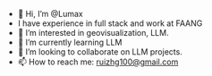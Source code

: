- 👋 Hi, I’m @Lumax
- I have experience in full stack and work at FAANG
- 👀 I’m interested in geovisualization, LLM.
- 🌱 I’m currently learning LLM
- 💞️ I’m looking to collaborate on LLM projects.
- 📫 How to reach me: ruizhg100@gmail.com


